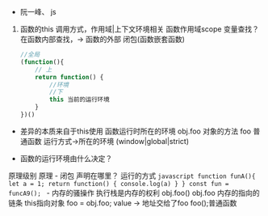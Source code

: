 - 阮一峰、 js
1. 函数的this 调用方式，作用域|上下文环境相关
    函数作用域scope 变量查找？
    在函数内部查找，-> 函数的外部 闭包(函数嵌套函数)
    ```js
    //全局
    (function(){
        // 上
        return function() {
            //环境
            //下
            this 当前的运行环境
        }
    })() 
    ```
- 差异的本质来自于this使用
    函数运行时所在的环境
    obj.foo 对象的方法
    foo 普通函数  运行方式->所在的环境
    (window|global|strict)

- 函数的运行环境由什么决定？

原理级别  原理
    - 闭包 声明在哪里？  运行的方式
    ```javascript
        function funA(){
            let a = 1;
            return function() {
                console.log(a)
            }
        }
        const fun = funcA9();
    ```
    - 内存的骚操作
        执行栈是内存的权利
obj.foo() obj.foo  内存的指向的链条  this指向对象
foo = obj.foo;  value -> 地址交给了foo
foo();普通函数